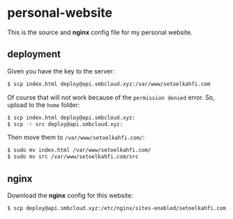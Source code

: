 # personal-website

This is the source and **nginx** config file for my personal website.

## deployment

Given you have the key to the server:

```bash
$ scp index.html deploy@api.smbcloud.xyz:/var/www/setoelkahfi.com
```

Of course that will not work because of the `permission denied` error. So, upload to the `home` folder:

```bash
$ scp index.html deploy@api.smbcloud.xyz:
$ scp -r src deploy@api.smbcloud.xyz:
```

Then move them to `/var/www/setoelkahfi.com/`:

```bash
$ sudo mv index.html /var/www/setoelkahfi.com/
$ sudo mv src /var/www/setoelkahfi.com/src
```

## nginx

Download the **nginx** config for this website:

```bash
$ scp deploy@api.smbcloud.xyz:/etc/nginx/sites-enabled/setoelkahfi.com .smb/nginx-setoelkahfi.com
```
